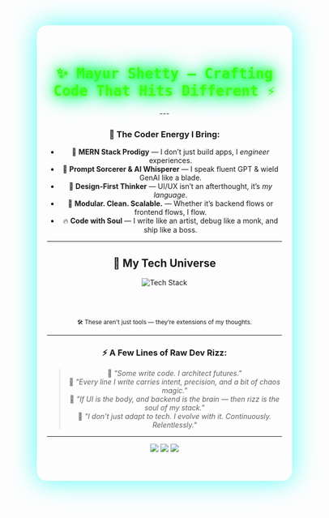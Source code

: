 <div align="center" style="background: url('https://raw.githubusercontent.com/your-username/your-repo/main/assets/neon-laptop.gif') no-repeat center center; background-size: contain; padding: 40px 20px; border-radius: 20px; box-shadow: 0 0 50px #00fff7aa;">
  <h1 align="center" style="font-family: 'Fira Code', monospace; color: #39FF14; text-shadow: 0 0 10px #39FF14, 0 0 20px #39FF14, 0 0 30px #0fa, 0 0 40px #0fa, 0 0 50px #0fa;">
  ✨ Mayur Shetty — Crafting Code That Hits Different ⚡
</h1>
---

### 💼 The Coder Energy I Bring:

- 🧠 **MERN Stack Prodigy** — I don’t just build apps, I *engineer* experiences.
- 🔮 **Prompt Sorcerer & AI Whisperer** — I speak fluent GPT & wield GenAI like a blade.
- 🎨 **Design-First Thinker** — UI/UX isn’t an afterthought, it’s *my language*.
- 🧩 **Modular. Clean. Scalable.** — Whether it’s backend flows or frontend flows, I flow.
- 🔥 **Code with Soul** — I write like an artist, debug like a monk, and ship like a boss.

---

## 🚀 My Tech Universe

<div align="center" style="position: relative;">
  
  <img src="https://skillicons.dev/icons?i=html,css,js,react,nodejs,express,mongodb,java,python,tailwind,bootstrap,mysql,git,github,figma,vscode,openai&theme=dark" alt="Tech Stack" style="animation: float 6s ease-in-out infinite;" />

  <br><br>

  <sub>🛠️ These aren't just tools — they’re extensions of my thoughts.</sub>
</div>

---

### ⚡ A Few Lines of Raw Dev Rizz:

> 💬 *"Some write code. I architect futures."*  
> 💾 *"Every line I write carries intent, precision, and a bit of chaos magic."*  
> 🖤 *"If UI is the body, and backend is the brain — then rizz is the soul of my stack."*  
> 🧬 *"I don't just adapt to tech. I evolve with it. Continuously. Relentlessly."*

---

<!--### 🤝 Let’s Build Something Legendary

<p align="center">
  <a href="#"><img src="https://img.shields.io/badge/Portfolio-Coming%20Soon-%23FF6EC7?style=for-the-badge&logo=vercel&logoColor=white"/></a>
  <a href="#"><img src="https://img.shields.io/badge/LinkedIn-Let's%20Connect-%230077B5?style=for-the-badge&logo=linkedin&logoColor=white"/></a>
  <a href="#"><img src="https://img.shields.io/badge/Instagram-Behind%20The%20Scenes-%23E4405F?style=for-the-badge&logo=instagram&logoColor=white"/></a>
</p>

--->

<p align="center">
  <img src="https://img.shields.io/badge/MERN%20Stack-0ff?style=for-the-badge&logo=javascript&logoColor=white" />
  <img src="https://img.shields.io/badge/Generative%20AI-%23ff00ff?style=for-the-badge&logo=openai&logoColor=white" />
  <img src="https://img.shields.io/badge/UI/UX-Futuristic-%2300ffff?style=for-the-badge" />
</p>
<!--
<p align="center">
  <img src="https://github-readme-stats.vercel.app/api?username=mayurshetty100&show_icons=true&theme=tokyonight&hide_border=true&border_radius=12" />
</p>
>

  <br><br>
  <b><i>⚙️ my codes deliver finest products ... :) </i></b>
</div>
